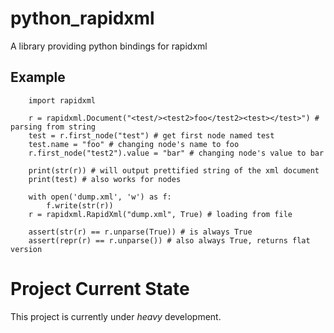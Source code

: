 python_rapidxml
===============

A library providing python bindings for rapidxml

Example
---------------

        import rapidxml

        r = rapidxml.Document("<test/><test2>foo</test2><test></test>") # parsing from string
        test = r.first_node("test") # get first node named test
        test.name = "foo" # changing node's name to foo
        r.first_node("test2").value = "bar" # changing node's value to bar

        print(str(r)) # will output prettified string of the xml document
        print(test) # also works for nodes

        with open('dump.xml', 'w') as f:
            f.write(str(r))
        r = rapidxml.RapidXml("dump.xml", True) # loading from file

        assert(str(r) == r.unparse(True)) # is always True
        assert(repr(r) == r.unparse()) # also always True, returns flat version


Project Current State
===============

This project is currently under *heavy* development.

